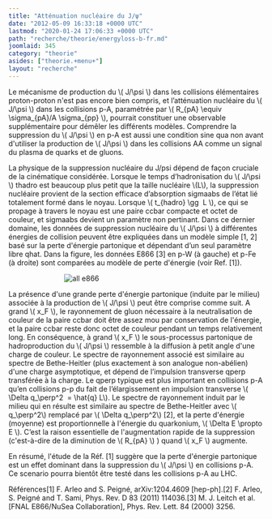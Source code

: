 ```yaml
---
title: "Atténuation nucléaire du J/ψ"
date: "2012-05-09 16:33:18 +0000 UTC"
lastmod: "2020-01-24 17:06:33 +0000 UTC"
path: "recherche/theorie/energyloss-b-fr.md"
joomlaid: 345
category: "theorie"
asides: ["theorie.+menu+"]
layout: "recherche"
---
```

Le mécanisme de production du \\( J/\\psi \\) dans les collisions élémentaires proton-proton n'est pas encore bien compris, et l’atténuation nucléaire du \\( J/\\psi \\) dans les collisions p-A, paramétrée par \\( R\_{pA} \\equiv \\sigma\_{pA}/A \\sigma\_{pp} \\), pourrait constituer une observable supplémentaire pour démêler les différents modèles. Comprendre la suppression du \\( J/\\psi \\) en p-A est aussi une condition sine qua non avant d'utiliser la production de \\( J/\\psi \\) dans les collisions AA comme un signal du plasma de quarks et de gluons.

La physique de la suppression nucléaire du J/psi dépend de façon cruciale de la cinématique considérée. Lorsque le temps d’hadronisation du \\( J/\\psi \\) thadro est beaucoup plus petit que la taille nucléaire \\(L\\), la suppression nucléaire provient de la section efficace d’absorption sigmaabs de l’état lié totalement formé dans le noyau. Lorsque \\( t\_{hadro} \\gg  L \\), ce qui se propage à travers le noyau est une paire ccbar compacte et octet de couleur, et sigmaabs devient un paramètre non pertinant. Dans ce dernier domaine, les données de suppression nucléaire du \\( J/\\psi \\) à différentes énergies de collision peuvent être expliquées dans un modèle simple \[1, 2\] basé sur la perte d'énergie partonique et dépendant d’un seul paramètre libre qhat. Dans la figure, les données E866 \[3\] en p-W (à gauche) et p-Fe (à droite) sont comparées au modèle de perte d'énergie (voir Ref. \[1\]).

                            ![all e866](imagesHE/all_e866.jpg)

La présence d'une grande perte d'énergie partonique (induite par le milieu) associée à la production de \\( J/\\psi \\) peut être comprise comme suit. A grand \\( x\_F \\), le rayonnement de gluon nécessaire à la neutralisation de couleur de la paire ccbar doit être assez mou par conservation de l'énergie, et la paire ccbar reste donc octet de couleur pendant un temps relativement long. En conséquence, à grand \\( x\_F \\) le sous-processus partonique de hadroproduction du \\( J/\\psi \\) ressemble à la diffusion à petit angle d'une charge de couleur. Le spectre de rayonnement associé est similaire au spectre de Bethe-Heitler (plus exactement à son analogue non-abélien) d'une charge asymptotique, et dépend de l’impulsion transverse qperp transférée à la charge. Le qperp typique est plus important en collisions p-A qu’en collisions p-p du fait de l’élargissement en impulsion transverse \\( \\Delta q\_\\perp^2  = \\hat{q} L\\). Le spectre de rayonnement induit par le milieu qui en résulte est similaire au spectre de Bethe-Heitler avec \\( q\_\\perp^2\\) remplacé par \\( \\Delta q\_\\perp^2\\) \[2\], et la perte d'énergie (moyenne) est proportionnelle à l'énergie du quarkonium, \\( \\Delta E \\propto E \\). C’est la raison essentielle de l'augmentation rapide de la suppression (c'est-à-dire de la diminution de \\( R\_{pA} \\) ) quand \\( x\_F \\) augmente.

En résumé, l'étude de la Réf. \[1\] suggère que la perte d'énergie partonique est un effet dominant dans la suppression du \\( J/\\psi \\) en collisions p-A. Ce scenario pourra bientôt être testé dans les collisions p-A au LHC.

Références\[1\] F. Arleo and S. Peigné, arXiv:1204.4609 \[hep-ph\].\[2\] F. Arleo, S. Peigné and T. Sami, Phys. Rev. D 83 (2011) 114036.\[3\] M. J. Leitch et al. \[FNAL E866/NuSea Collaboration\], Phys. Rev. Lett. 84 (2000) 3256.
